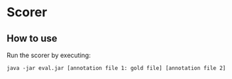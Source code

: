 # Scorer
## How to use
Run the scorer by executing:
```
java -jar eval.jar [annotation file 1: gold file] [annotation file 2]
```
